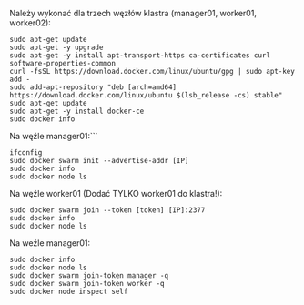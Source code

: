 Należy wykonać dla trzech węzłów klastra (manager01, worker01, worker02):
```
sudo apt-get update
sudo apt-get -y upgrade
sudo apt-get -y install apt-transport-https ca-certificates curl software-properties-common
curl -fsSL https://download.docker.com/linux/ubuntu/gpg | sudo apt-key add -
sudo add-apt-repository "deb [arch=amd64] https://download.docker.com/linux/ubuntu $(lsb_release -cs) stable"
sudo apt-get update
sudo apt-get -y install docker-ce
sudo docker info
```
Na węźle manager01:```
```
ifconfig
sudo docker swarm init --advertise-addr [IP]
sudo docker info
sudo docker node ls
```
Na węźle worker01 (Dodać TYLKO worker01 do klastra!):
```
sudo docker swarm join --token [token] [IP]:2377
sudo docker info
sudo docker node ls
```
Na weźle manager01:
```
sudo docker info
sudo docker node ls
sudo docker swarm join-token manager -q
sudo docker swarm join-token worker -q
sudo docker node inspect self
```
